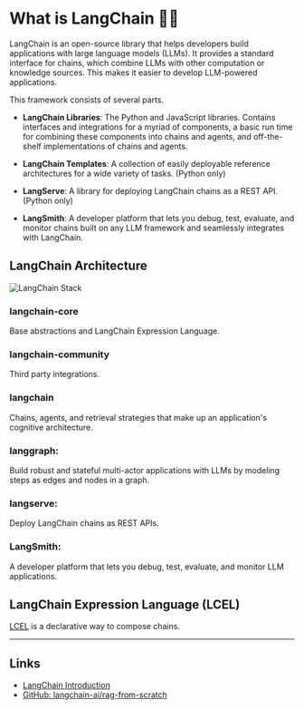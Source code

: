 # What is LangChain 🦜️🔗

LangChain is an open-source library that helps developers build applications with large language models (LLMs). It provides a standard interface for chains, which combine LLMs with other computation or knowledge sources. This makes it easier to develop LLM-powered applications.

This framework consists of several parts.

- **LangChain Libraries**: The Python and JavaScript libraries. Contains interfaces and integrations for a myriad of components, a basic run time for combining these components into chains and agents, and off-the-shelf implementations of chains and agents.

- **LangChain Templates**: A collection of easily deployable reference architectures for a wide variety of tasks. (Python only)

- **LangServe**: A library for deploying LangChain chains as a REST API. (Python only)

- **LangSmith**: A developer platform that lets you debug, test, evaluate, and monitor chains built on any LLM framework and seamlessly integrates with LangChain.

## LangChain Architecture
![LangChain Stack](./res/langchain_stack_dark.svg)

### langchain-core
Base abstractions and LangChain Expression Language.

### langchain-community
Third party integrations.

### langchain
Chains, agents, and retrieval strategies that make up an application's cognitive architecture.

### langgraph: 
Build robust and stateful multi-actor applications with LLMs by modeling steps as edges and nodes in a graph.

### langserve: 
Deploy LangChain chains as REST APIs.

### LangSmith: 
A developer platform that lets you debug, test, evaluate, and monitor LLM applications.

## LangChain Expression Language (LCEL)
[LCEL](https://js.langchain.com/v0.1/docs/get_started/introduction/#langchain-expression-language-lcel) is a declarative way to compose chains.


---
## Links
- [LangChain Introduction](https://python.langchain.com/docs/get_started/introduction)
- [GitHub: langchain-ai/rag-from-scratch](https://github.com/langchain-ai/rag-from-scratch?tab=readme-ov-file)
